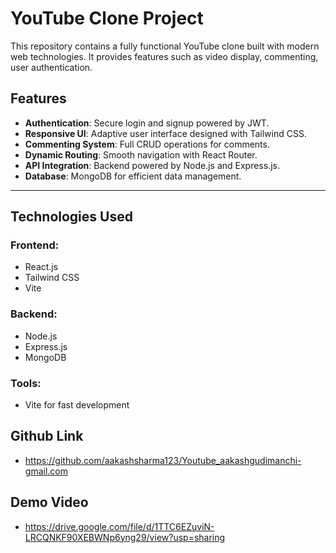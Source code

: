 # YouTube Clone Project

This repository contains a fully functional YouTube clone built with modern web technologies. It provides features such as video display, commenting, user authentication.


## Features
- **Authentication**: Secure login and signup powered by JWT.
- **Responsive UI**: Adaptive user interface designed with Tailwind CSS.
- **Commenting System**: Full CRUD operations for comments.
- **Dynamic Routing**: Smooth navigation with React Router.
- **API Integration**: Backend powered by Node.js and Express.js.
- **Database**: MongoDB for efficient data management.

---

## Technologies Used
### Frontend:
- React.js
- Tailwind CSS
- Vite

### Backend:
- Node.js
- Express.js
- MongoDB

### Tools:
- Vite for fast development

## Github Link
- https://github.com/aakashsharma123/Youtube_aakashgudimanchi-gmail.com


## Demo Video
- https://drive.google.com/file/d/1TTC6EZuviN-LRCQNKF90XEBWNp6yng29/view?usp=sharing



